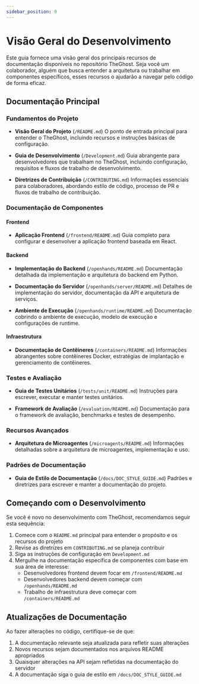 ```yaml
---
sidebar_position: 9
---
```


# Visão Geral do Desenvolvimento

Este guia fornece uma visão geral dos principais recursos de documentação disponíveis no repositório TheGhost. Seja você um colaborador, alguém que busca entender a arquitetura ou trabalhar em componentes específicos, esses recursos o ajudarão a navegar pelo código de forma eficaz.

## Documentação Principal

### Fundamentos do Projeto
- **Visão Geral do Projeto** (`/README.md`)
  O ponto de entrada principal para entender o TheGhost, incluindo recursos e instruções básicas de configuração.

- **Guia de Desenvolvimento** (`/Development.md`)
  Guia abrangente para desenvolvedores que trabalham no TheGhost, incluindo configuração, requisitos e fluxos de trabalho de desenvolvimento.

- **Diretrizes de Contribuição** (`/CONTRIBUTING.md`)
  Informações essenciais para colaboradores, abordando estilo de código, processo de PR e fluxos de trabalho de contribuição.

### Documentação de Componentes

#### Frontend
- **Aplicação Frontend** (`/frontend/README.md`)
  Guia completo para configurar e desenvolver a aplicação frontend baseada em React.

#### Backend
- **Implementação do Backend** (`/openhands/README.md`)
  Documentação detalhada da implementação e arquitetura do backend em Python.

- **Documentação do Servidor** (`/openhands/server/README.md`)
  Detalhes de implementação do servidor, documentação da API e arquitetura de serviços.

- **Ambiente de Execução** (`/openhands/runtime/README.md`)
  Documentação cobrindo o ambiente de execução, modelo de execução e configurações de runtime.

#### Infraestrutura
- **Documentação de Contêineres** (`/containers/README.md`)
  Informações abrangentes sobre contêineres Docker, estratégias de implantação e gerenciamento de contêineres.

### Testes e Avaliação
- **Guia de Testes Unitários** (`/tests/unit/README.md`)
  Instruções para escrever, executar e manter testes unitários.

- **Framework de Avaliação** (`/evaluation/README.md`)
  Documentação para o framework de avaliação, benchmarks e testes de desempenho.

### Recursos Avançados
- **Arquitetura de Microagentes** (`/microagents/README.md`)
  Informações detalhadas sobre a arquitetura de microagentes, implementação e uso.

### Padrões de Documentação
- **Guia de Estilo de Documentação** (`/docs/DOC_STYLE_GUIDE.md`)
  Padrões e diretrizes para escrever e manter a documentação do projeto.

## Começando com o Desenvolvimento

Se você é novo no desenvolvimento com TheGhost, recomendamos seguir esta sequência:

1. Comece com o `README.md` principal para entender o propósito e os recursos do projeto
2. Revise as diretrizes em `CONTRIBUTING.md` se planeja contribuir
3. Siga as instruções de configuração em `Development.md`
4. Mergulhe na documentação específica de componentes com base em sua área de interesse:
   - Desenvolvedores frontend devem focar em `/frontend/README.md`
   - Desenvolvedores backend devem começar com `/openhands/README.md`
   - Trabalho de infraestrutura deve começar com `/containers/README.md`

## Atualizações de Documentação

Ao fazer alterações no código, certifique-se de que:
1. A documentação relevante seja atualizada para refletir suas alterações
2. Novos recursos sejam documentados nos arquivos README apropriados
3. Quaisquer alterações na API sejam refletidas na documentação do servidor
4. A documentação siga o guia de estilo em `/docs/DOC_STYLE_GUIDE.md`
